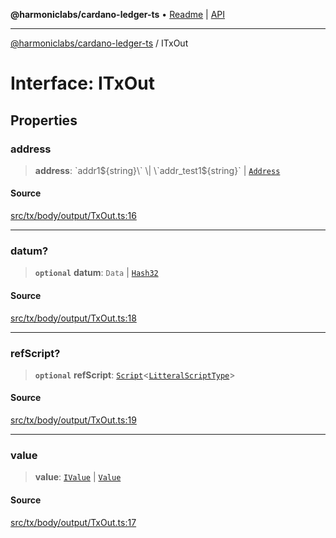 **@harmoniclabs/cardano-ledger-ts** • [Readme](../Introduction) \| [API](../globals)

***

[@harmoniclabs/cardano-ledger-ts](../Introduction) / ITxOut

# Interface: ITxOut

## Properties

### address

> **address**: \`addr1${string}\` \| \`addr_test1${string}\` \| [`Address`](../classes/Address)

#### Source

[src/tx/body/output/TxOut.ts:16](https://github.com/HarmonicLabs/cardano-ledger-ts/blob/d1659b0/src/tx/body/output/TxOut.ts#L16)

***

### datum?

> **`optional`** **datum**: `Data` \| [`Hash32`](../classes/Hash32)

#### Source

[src/tx/body/output/TxOut.ts:18](https://github.com/HarmonicLabs/cardano-ledger-ts/blob/d1659b0/src/tx/body/output/TxOut.ts#L18)

***

### refScript?

> **`optional`** **refScript**: [`Script`](../classes/Script)\<[`LitteralScriptType`](../type-aliases/LitteralScriptType)\>

#### Source

[src/tx/body/output/TxOut.ts:19](https://github.com/HarmonicLabs/cardano-ledger-ts/blob/d1659b0/src/tx/body/output/TxOut.ts#L19)

***

### value

> **value**: [`IValue`](../type-aliases/IValue) \| [`Value`](../classes/Value)

#### Source

[src/tx/body/output/TxOut.ts:17](https://github.com/HarmonicLabs/cardano-ledger-ts/blob/d1659b0/src/tx/body/output/TxOut.ts#L17)
